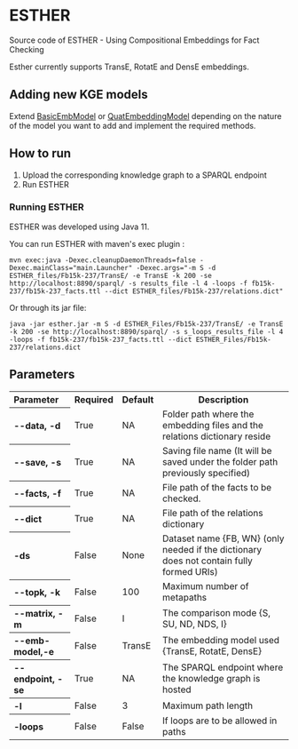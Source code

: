 # ESTHER

Source code of ESTHER - Using Compositional Embeddings for Fact Checking

Esther currently supports TransE, RotatE and DensE embeddings.

## Adding new KGE models
Extend [BasicEmbModel](https://github.com/dice-group/esther/blob/master/src/main/java/org/dice_group/models/BasicEmbModel.java) or [QuatEmbeddingModel](https://github.com/dice-group/esther/blob/master/src/main/java/org/dice_group/models/QuatEmbeddingModel.java) depending on the nature of the model you want to add and implement the required methods.

## How to run
1. Upload the corresponding knowledge graph to a SPARQL endpoint
2. Run ESTHER

### Running ESTHER

ESTHER was developed using Java 11.

You can run ESTHER with maven's exec plugin :

``` 
mvn exec:java -Dexec.cleanupDaemonThreads=false -Dexec.mainClass="main.Launcher" -Dexec.args="-m S -d ESTHER_files/Fb15k-237/TransE/ -e TransE -k 200 -se http://localhost:8890/sparql/ -s results_file -l 4 -loops -f fb15k-237/fb15k-237_facts.ttl --dict ESTHER_files/Fb15k-237/relations.dict"
```

Or through its jar file:

```
java -jar esther.jar -m S -d ESTHER_Files/Fb15k-237/TransE/ -e TransE -k 200 -se http://localhost:8890/sparql/ -s s_loops_results_file -l 4 -loops -f fb15k-237/fb15k-237_facts.ttl --dict ESTHER_Files/Fb15k-237/relations.dict
```

## Parameters

<table>
  <tr><th align="left">Parameter</th><th>Required</th><th>Default</th><th>Description</th></tr>
  <tr><th align="left">--data, -d</th><td>True</td><td>NA</td><td>Folder path where the embedding files and the relations dictionary reside</td></tr>
  <tr><th align="left">--save, -s</th><td>True</td><td>NA</td><td>Saving file name (It will be saved under the folder path previously specified)</td></tr>
  <tr><th align="left">--facts, -f</th><td>True</td><td>NA</td><td>File path of the facts to be checked.</td></tr>
  <tr><th align="left">--dict</th><td>True</td><td>NA</td><td> File path of the relations dictionary</td></tr>
  <tr><th align="left">-ds</th><td>False</td><td>None</td><td>Dataset name {FB, WN} (only needed if the dictionary does not contain fully formed URIs)</td></tr>
  <tr><th align="left">--topk, -k</th><td>False</td><td>100</td><td>Maximum number of metapaths</td></tr>
  <tr><th align="left">--matrix, -m</th><td>False</td><td>I</td><td>The comparison mode {S, SU, ND, NDS, I}</td></tr>
  <tr><th align="left">--emb-model,-e</th><td>False</td><td>TransE</td><td>The embedding model used {TransE, RotatE, DensE}</td></tr>
  <tr><th align="left">--endpoint, -se</th><td>True</td><td>NA</td><td>The SPARQL endpoint where the knowledge graph is hosted</td></tr>
  <tr><th align="left">-l</th><td>False</td><td>3</td><td>Maximum path length</td></tr>
  <tr><th align="left">-loops</th><td>False</td><td>False</td><td>If loops are to be allowed in paths</td></tr>
</table>


<!-- Commented
- **--data, -d**: Folder path where the embedding files and the relations dictionary reside. (required)
- **--save, -s**: Saving file name (It will be saved under the folder path previously specified) (required)
- **--facts, -f**: File path of the facts to be checked. (required)
- **--dict**: File path of the relations dictionary. (required)
- **-ds**: Dataset name {FB, WN} (only needed if the dictionary does not contain fully formed URIs)
- **--topk, -k**: Maximum number of metapaths. (Default = 100)
- **--matrix, -m**: The comparison mode {S, SU, ND, NDS, I}
- **--emb-model,-e**: The embedding model used {TransE, RotatE, DensE}
- **--endpoint, -se**: The SPARQL endpoint where the knowledge graph is hosted. (required)
- **-l**: Maximum path length. (Default = 3)
- **-loops**: Specify if you want loops to be allowed in paths.
-->
